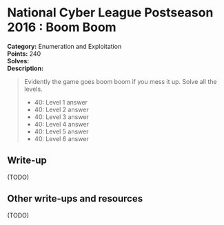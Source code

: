 # National Cyber League Postseason 2016 : Boom Boom

**Category:** Enumeration and Exploitation  
**Points:** 240  
**Solves:**  
**Description:**  

> Evidently the game goes boom boom if you mess it up. Solve all the levels.
> * 40: Level 1 answer
> * 40: Level 2 answer
> * 40: Level 3 answer
> * 40: Level 4 answer
> * 40: Level 5 answer
> * 40: Level 6 answer

## Write-up

(TODO)

## Other write-ups and resources

(TODO)
